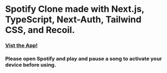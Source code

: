 # Spotify Clone made with Next.js, TypeScript, Next-Auth, Tailwind CSS, and Recoil.

### [Vist the App!](https://spotify-clone-silk-ten.vercel.app/)

### Please open Spotify and play and pause a song to activate your device before using.

